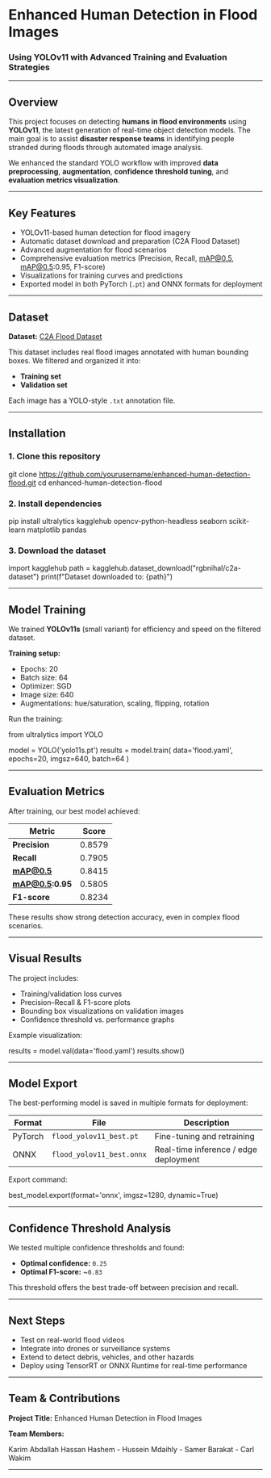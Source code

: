 # Enhanced Human Detection in Flood Images

### Using YOLOv11 with Advanced Training and Evaluation Strategies

---

## Overview

This project focuses on detecting **humans in flood environments** using **YOLOv11**, the latest generation of real-time object detection models.
The main goal is to assist **disaster response teams** in identifying people stranded during floods through automated image analysis.

We enhanced the standard YOLO workflow with improved **data preprocessing**, **augmentation**, **confidence threshold tuning**, and **evaluation metrics visualization**.

---

## Key Features

* YOLOv11-based human detection for flood imagery
* Automatic dataset download and preparation (C2A Flood Dataset)
* Advanced augmentation for flood scenarios
* Comprehensive evaluation metrics (Precision, Recall, mAP@0.5, mAP@0.5:0.95, F1-score)
* Visualizations for training curves and predictions
* Exported model in both PyTorch (`.pt`) and ONNX formats for deployment

---

## Dataset

**Dataset:** [C2A Flood Dataset](https://www.kaggle.com/datasets/rgbnihal/c2a-dataset)

This dataset includes real flood images annotated with human bounding boxes.
We filtered and organized it into:

* **Training set**
* **Validation set**

Each image has a YOLO-style `.txt` annotation file.

---

## Installation

### 1. Clone this repository


git clone https://github.com/yourusername/enhanced-human-detection-flood.git
cd enhanced-human-detection-flood


### 2. Install dependencies

pip install ultralytics kagglehub opencv-python-headless seaborn scikit-learn matplotlib pandas

### 3. Download the dataset

import kagglehub
path = kagglehub.dataset_download("rgbnihal/c2a-dataset")
print(f"Dataset downloaded to: {path}")

---

## Model Training

We trained **YOLOv11s** (small variant) for efficiency and speed on the filtered dataset.

**Training setup:**

* Epochs: 20
* Batch size: 64
* Optimizer: SGD
* Image size: 640
* Augmentations: hue/saturation, scaling, flipping, rotation

Run the training:

from ultralytics import YOLO

model = YOLO('yolo11s.pt')
results = model.train(
    data='flood.yaml',
    epochs=20,
    imgsz=640,
    batch=64
)


---

## Evaluation Metrics

After training, our best model achieved:

| Metric           | Score  |
| ---------------- | ------ |
| **Precision**    | 0.8579 |
| **Recall**       | 0.7905 |
| **mAP@0.5**      | 0.8415 |
| **mAP@0.5:0.95** | 0.5805 |
| **F1-score**     | 0.8234 |

These results show strong detection accuracy, even in complex flood scenarios.

---

## Visual Results

The project includes:

* Training/validation loss curves
* Precision–Recall & F1-score plots
* Bounding box visualizations on validation images
* Confidence threshold vs. performance graphs

Example visualization:

results = model.val(data='flood.yaml')
results.show()


---

## Model Export

The best-performing model is saved in multiple formats for deployment:

| Format     | File                      | Description                           |
| ---------- | ------------------------- | ------------------------------------- |
|  PyTorch | `flood_yolov11_best.pt`   | Fine-tuning and retraining            |
|  ONNX    | `flood_yolov11_best.onnx` | Real-time inference / edge deployment |

Export command:


best_model.export(format='onnx', imgsz=1280, dynamic=True)


---

## Confidence Threshold Analysis

We tested multiple confidence thresholds and found:

* **Optimal confidence:** `0.25`
* **Optimal F1-score:** ~`0.83`

This threshold offers the best trade-off between precision and recall.

---

## Next Steps

* Test on real-world flood videos
* Integrate into drones or surveillance systems
* Extend to detect debris, vehicles, and other hazards
* Deploy using TensorRT or ONNX Runtime for real-time performance

---

## Team & Contributions

**Project Title:** Enhanced Human Detection in Flood Images

**Team Members:**

Karim Abdallah
Hassan Hashem - Hussein Mdaihly - Samer Barakat - Carl Wakim

---
